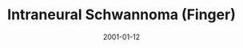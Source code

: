 ---
title: Intraneural Schwannoma (Finger)
image: https://www.cycif.org/assets/img/coy-acta-neuropathol-2019/7_2_IntraneuralSchwannomaFinger.jpg
date: '2001-01-12'
minerva_link: https://www.cycif.org/data/coy-acta-neuropathol-2019/osd-7_2_IntraneuralSchwannomaFinger.html
info_link: https://www.cycif.org/data/coy-acta-neuropathol-2019/index.html
show_page_link: false
tags:
    - narrated
---